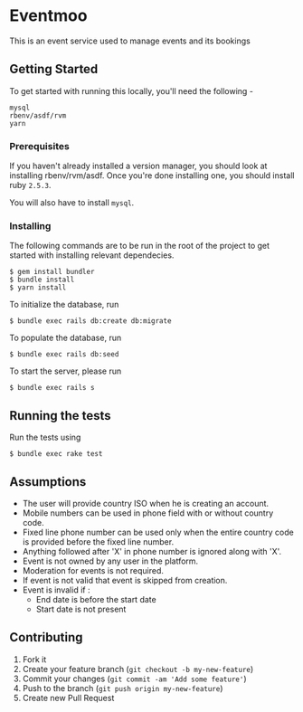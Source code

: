 # Eventmoo

This is an event service used to manage events and its bookings

## Getting Started

To get started with running this locally, you'll need the following -

```
mysql
rbenv/asdf/rvm
yarn
```

### Prerequisites

If you haven't already installed a version manager, you should look at installing rbenv/rvm/asdf. Once you're
done installing one, you should install ruby `2.5.3`.

You will also have to install `mysql`.

### Installing

The following commands are to be run in the root of the project to get started with installing relevant dependecies.

```
$ gem install bundler
$ bundle install
$ yarn install
```

To initialize the database, run

```
$ bundle exec rails db:create db:migrate
```
To populate the database, run

```
$ bundle exec rails db:seed
```

To start the server, please run

```
$ bundle exec rails s
```

## Running the tests

Run the tests using

```
$ bundle exec rake test
```

## Assumptions

- The user will provide country ISO when he is creating an account.
- Mobile numbers can be used in phone field with or without country code.
- Fixed line phone number can be used only when the entire country code is provided before the fixed line number.
- Anything followed after 'X' in phone number is ignored along with 'X'.
- Event is not owned by any user in the platform.
- Moderation for events is not required.
- If event is not valid that event is skipped from creation.
- Event is invalid if :
  - End date is before the start date
  - Start date is not present

## Contributing

1. Fork it
2. Create your feature branch (`git checkout -b my-new-feature`)
3. Commit your changes (`git commit -am 'Add some feature'`)
4. Push to the branch (`git push origin my-new-feature`)
5. Create new Pull Request
